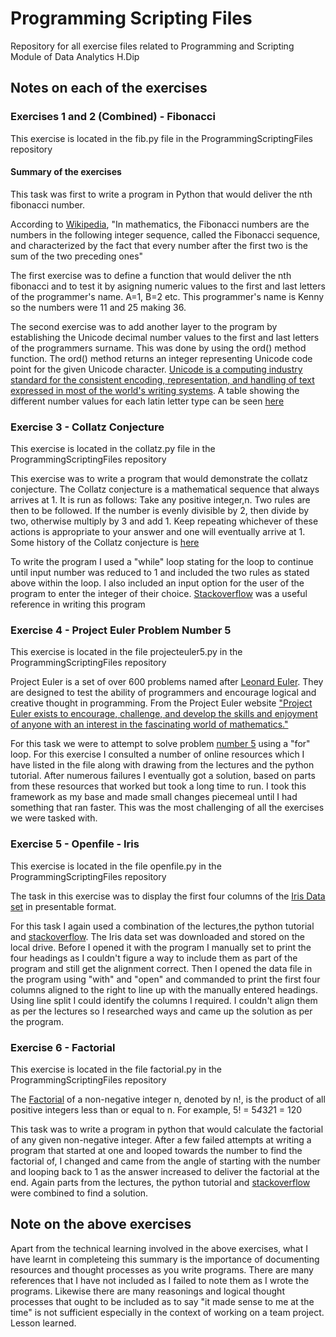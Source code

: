 # Programming Scripting Files

Repository for all exercise files related to Programming and Scripting Module of Data Analytics H.Dip

## Notes on each of the exercises

### Exercises 1 and 2 (Combined) - Fibonacci
This exercise is located in the fib.py file in the ProgrammingScriptingFiles repository
#### Summary of the exercises
This task was first to write a program in Python that would deliver the nth fibonacci number. 

According to [Wikipedia](https://en.wikipedia.org/wiki/Fibonacci_number), "In mathematics, the Fibonacci numbers are the numbers in the following integer sequence, called the Fibonacci sequence, and characterized by the fact that every number after the first two is the sum of the two preceding ones"

The first exercise was to define a function that would deliver the nth fibonacci and to test it by asigning numeric values to the first and last letters of the programmer's name. A=1, B=2 etc. This programmer's name is Kenny so the numbers were 11 and 25 making 36.

The second exercise was to add another layer to the program by establishing the Unicode decimal number values to the first and last letters of the programmers surname.  This was done by using the ord() method function. The ord() method returns an integer representing Unicode code point for the given Unicode character. [Unicode is a computing industry standard for the consistent encoding, representation, and handling of text expressed in most of the world's writing systems](https://en.wikipedia.org/wiki/Unicode). A table showing the different number values for each latin letter type can be seen [here](https://unicodelookup.com/)


### Exercise 3 - Collatz Conjecture
This exercise is located in the collatz.py file in the ProgrammingScriptingFiles repository

This exercise was to write a program that would demonstrate the collatz conjecture. The Collatz conjecture is a mathematical sequence that always arrives at 1.  It is run as follows:  Take any positive integer,n.  Two rules are then to be followed.  If the number is evenly divisible by 2, then divide by two, otherwise multiply by 3 and add 1.  Keep repeating whichever of these actions is appropriate to your answer and one will eventually arrive at 1.  Some history of the Collatz conjecture is [here](https://study.com/academy/lesson/history-of-the-collatz-conjecture.html)

To write the program I used a "while" loop stating for the loop to continue until input number was reduced to 1 and included the two rules as stated above within the loop.  I also included an input option for the user of the program to enter the integer of their choice.  [Stackoverflow](https://stackoverflow.com/questions/13366830/collatz-conjecture-sequence) was a useful reference in writing this program

### Exercise 4 - Project Euler Problem Number 5
This exercise is located in the file projecteuler5.py in the ProgrammingScriptingFiles repository

Project Euler is a set of over 600 problems named after [Leonard Euler](https://en.wikipedia.org/wiki/Leonhard_Euler).  They are designed to test the ability of programmers and encourage logical and creative thought in programming.  From the Project Euler website ["Project Euler exists to encourage, challenge, and develop the skills and enjoyment of anyone with an interest in the fascinating world of mathematics."](https://projecteuler.net/)

For this task we were to attempt to solve problem [number 5](https://projecteuller.net/problem=5) using a "for" loop. For this exercise I consulted a number of online resources which I have listed in the file along with drawing from the lectures and the python tutorial.  After numerous failures I eventually got a solution, based on parts from these resources that worked but took a long time to run.  I took this framework as my base and made small changes piecemeal until I had something that ran faster. This was the most challenging of all the exercises we were tasked with.

### Exercise 5 - Openfile - Iris
This exercise is located in the file openfile.py in the ProgrammingScriptingFiles repository

The task in this exercise was to display the first four columns of the [Iris Data set](https://en.wikipedia.org/wiki/Iris_flower_data_set) in presentable format.

For this task I again used a combination of the lectures,the python tutorial and [stackoverflow](https://stackoverflow.com/questions/8234445/python-format-output-string-right-alignment). The Iris data set was downloaded and stored on the local drive. Before I opened it with the program I manually set to print the four headings as I couldn't figure a way to include them as part of the program and still get the alignment correct.  Then I opened the data file in the program using "with" and "open" and commanded to print the first four columns aligned to the right to line up with the manually entered headings.  Using line split I could identify the columns I required.  I couldn't align them as per the lectures so I researched ways and came up the solution as per the program.

### Exercise 6 - Factorial
This exercise is located in the file factorial.py in the ProgrammingScriptingFiles repository

The [Factorial](https://en.wikipedia.org/wiki/Factorial) of a non-negative integer n, denoted by n!, is the product of all positive integers less than or equal to n. For example, 5! = 5*4*3*2*1 = 120

This task was to write a program in python that would calculate the factorial of any given non-negative integer.  After a few failed attempts at writing a program that started at one and looped towards the number to find the factorial of, I changed and came from the angle of starting with the number and looping back to 1 as the answer increased to deliver the factorial at the end.  Again parts from the lectures, the python tutorial and [stackoverflow](https://stackoverflow.com/questions/5136447/function-for-factorial-in-python) were combined to find a solution.

## Note on the above exercises
Apart from the technical learning involved in the above exercises, what I have learnt in completeing this summary is the importance of documenting resources and thought processes as you write programs.  There are many references that I have not included as I failed to note them as I wrote the programs.  Likewise there are many reasonings and logical thought processes that ought to be included as to say "it made sense to me at the time" is not sufficient especially in the context of working on a team project. Lesson learned.


